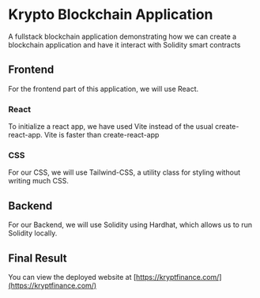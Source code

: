 # Krypto Blockchain Application

A fullstack blockchain application demonstrating how we can create a blockchain application and have it interact with Solidity smart contracts

## Frontend

For the frontend part of this application, we will use React.

### React

To initialize a react app, we have used Vite instead of the usual create-react-app. Vite is faster than create-react-app

### CSS

For our CSS, we will use Tailwind-CSS, a utility class for styling without writing much CSS.

## Backend

For our Backend, we will use Solidity using Hardhat, which allows us to run Solidity locally.

## Final Result

You can view the deployed website at [https://kryptfinance.com/](https://kryptfinance.com/)
